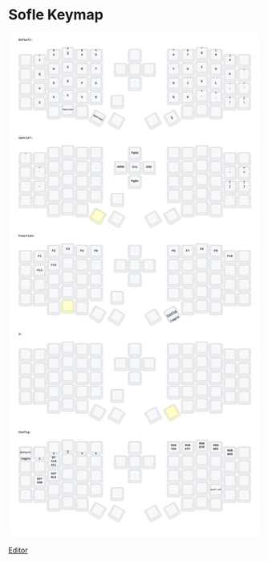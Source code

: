 # Sofle Keymap

<img src="keymap-drawer/eyelash_sofle.svg">

<a href="https://nickcoutsos.github.io/keymap-editor/">Editor</a>